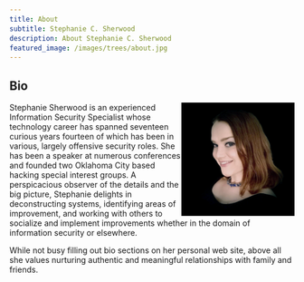 ```yaml
---
title: About
subtitle: Stephanie C. Sherwood
description: About Stephanie C. Sherwood
featured_image: /images/trees/about.jpg
---
```


## Bio

<img src="/images/profile-pics/profile.png" width="200" height="200" align="right" />

Stephanie Sherwood is an experienced Information Security Specialist whose technology career has spanned seventeen curious years fourteen of which has been in various, largely offensive security roles. She has been a speaker at numerous conferences and founded two Oklahoma City based hacking special interest groups. A perspicacious observer of the details and the big picture, Stephanie delights in deconstructing systems, identifying areas of improvement, and working with others to socialize and implement improvements whether in the domain of information security or elsewhere.

While not busy filling out bio sections on her personal web site, above all she values nurturing authentic and meaningful relationships with family and friends.
